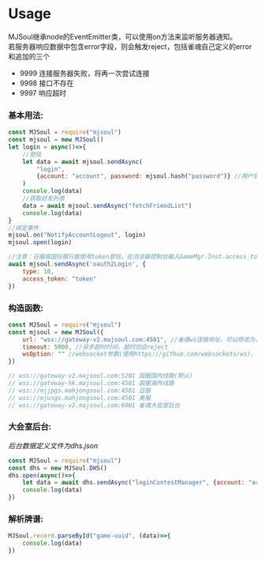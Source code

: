 # **Usage**

MJSoul继承node的EventEmitter类，可以使用on方法来监听服务器通知。  
若服务器响应数据中包含error字段，则会触发reject，包括雀魂自己定义的error和追加的三个  
* 9999 连接服务器失败，将再一次尝试连接
* 9998 接口不存在
* 9997 响应超时

### **基本用法:**

```js
const MJSoul = require("mjsoul")
const mjsoul = new MJSoul()
let login = async()=>{
    //登陆
    let data = await mjsoul.sendAsync(
        "login",
        {account: "account", password: mjsoul.hash("password")} //用户名和密码。
    )
    console.log(data)
    //获取好友列表
    data = await mjsoul.sendAsync("fetchFriendList")
    console.log(data)
}
//绑定事件
mjsoul.on("NotifyAccountLogout", login)
mjsoul.open(login)

//注意：日服或国际服只能使用token登陆，在浏览器控制台输入GameMgr.Inst.access_token可以获得
await mjsoul.sendAsync('oauth2Login', {
    type: 10,
    access_token: "token"
})
```

### **构造函数:**

```js
const MJSoul = require("mjsoul")
const mjsoul = new MJSoul({
    url: "wss://gateway-v2.majsoul.com:4501", //雀魂ws连接地址，可以修改为日服或者国际服的地址
    timeout: 5000, //异步超时时间，超时则会reject
    wsOption: "" //websocket参数(使用https://github.com/websockets/ws)，可以用来配置代理等
})

// wss://gateway-v2.majsoul.com:5201 国服国内线路(默认)
// wss://gateway-hk.majsoul.com:4501 国服海外线路
// wss://mjjpgs.mahjongsoul.com:4501 日服
// wss://mjusgs.mahjongsoul.com:4501 美服
// wss://gateway-v2.majsoul.com:6001 雀魂大会室后台
```

### **大会室后台:**

*后台数据定义文件为dhs.json*

```js
const MJSoul = require("mjsoul")
const dhs = new MJSoul.DHS()
dhs.open(async()=>{
    let data = await dhs.sendAsync("loginContestManager", {account: "account", password: dhs.hash("password")})
    console.log(data)
})
```

### **解析牌谱:**

```js
MJSoul.record.parseById("game-uuid", (data)=>{
    console.log(data)
})
```
